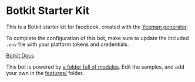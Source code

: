 # Botkit Starter Kit

This is a Botkit starter kit for facebook, created with the [Yeoman generator](https://github.com/howdyai/botkit/tree/master/packages/generator-botkit#readme).

To complete the configuration of this bot, make sure to update the included `.env` file with your platform tokens and credentials.

[Botkit Docs](https://github.com/howdyai/botkit/blob/main/packages/docs/index.md)

This bot is powered by [a folder full of modules](https://github.com/howdyai/botkit/blob/main/packages/docs/core.md#organize-your-bot-code). 
Edit the samples, and add your own in the [features/](features/) folder.
